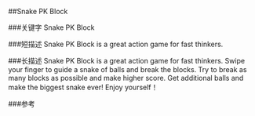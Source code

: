 ##Snake PK Block

###关键字
Snake PK Block

###短描述
Snake PK Block is a great action game for fast thinkers.

###长描述
Snake PK Block is a great action game for fast thinkers. 
Swipe your finger to guide a snake of balls and break the blocks.
Try to break as many blocks as possible and make higher score.
Get additional balls and make the biggest snake ever!
Enjoy yourself！

###参考